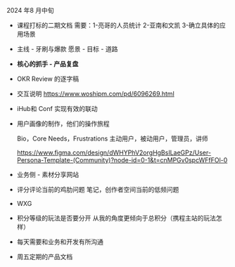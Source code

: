 2024 年8 月中旬

- 课程打标的二期文档
   需要：1-亮哥的人员统计 2-亚南和文凯 3-确立具体的应用场景
- 主线 - 牙刷与爆款
   愿景 - 目标 - 道路
- **核心的抓手 - 产品复盘**
- OKR Review 的逐字稿
- 交互说明 https://www.woshipm.com/pd/6096269.html

- iHub和 Conf 实现有效的联动

- 用户画像的制作，他们的操作旅程

  Bio，Core Needs，Frustrations
  主动用户，被动用户，管理员，讲师

  https://www.figma.com/design/dWHYPhV2orgHgBsILaeGPz/User-Persona-Template-(Community)?node-id=0-1&t=cnMPGv0spcWFfFOl-0

- 业务侧 - 素材分享网站

- 评分评论当前的鸡肋问题
  笔记，创作者空间当前的低频问题

- WXG 

- 积分等级的玩法是否要分开
  从我的角度更倾向于总积分（携程主站的玩法怎样）

- 每天需要和业务和开发有所沟通

- 周五定期的产品文档


